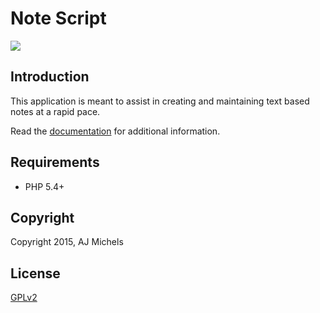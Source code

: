 # Note Script 
[![](https://travis-ci.org/ajmichels/note-script.svg?branch=master)](https://travis-ci.org/ajmichels/note-script)

## Introduction
This application is meant to assist in creating and maintaining text based notes at a rapid pace.

Read the [documentation](http://ajmichels.github.io/note-script/) for additional information.

## Requirements
* PHP 5.4+

## Copyright
Copyright 2015, AJ Michels

## License
[GPLv2](https://www.gnu.org/licenses)
